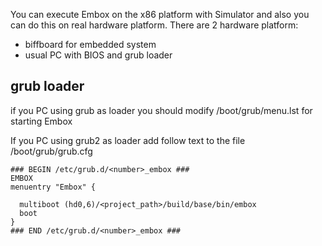You can execute Embox on the x86 platform with Simulator and also you can do this on real hardware platform. There are 2 hardware platform:
  * biffboard for embedded system
  * usual PC with BIOS and grub loader

## grub loader ##
if you PC using grub as loader you should modify /boot/grub/menu.lst for starting Embox


If you PC using grub2 as loader add follow text to the file /boot/grub/grub.cfg
```
### BEGIN /etc/grub.d/<number>_embox ###
EMBOX
menuentry "Embox" {

  multiboot (hd0,6)/<project_path>/build/base/bin/embox
  boot
}
### END /etc/grub.d/<number>_embox ###
```
